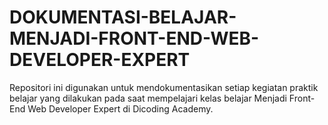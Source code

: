 # DOKUMENTASI-BELAJAR-MENJADI-FRONT-END-WEB-DEVELOPER-EXPERT
Repositori ini digunakan untuk mendokumentasikan setiap kegiatan praktik belajar yang dilakukan pada saat mempelajari kelas belajar Menjadi Front-End Web Developer Expert di Dicoding Academy.

